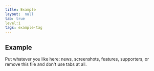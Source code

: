 ```yaml
---
title: Example
layout:  null
tab: true
level:1
tags: example-tag
---
```


## Example

Put whatever you like here: news, screenshots, features, supporters, or remove this file and don't use tabs at all.
